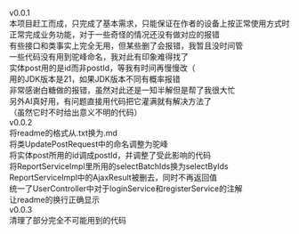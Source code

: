 v0.0.1  
本项目赶工而成，只完成了基本需求，只能保证在作者的设备上按正常使用方式时正常完成业务功能，对于一些奇怪的情况还没有做对应的报错  
有些接口和类事实上完全无用，但某些删了会报错，我暂且没时间管  
一些代码没有用到驼峰命名，我对此有印象难得找了  
实体post用的是id而非postId，等我有时间再慢慢改（  
用的JDK版本是21，如果JDK版本不同有概率报错  
非常感谢白糖做的报错，虽然对此还是一知半解但是帮了我很大忙  
另外AI真好用，有问题直接用代码把它灌满就有解决方法了  
（虽然它时不时给出意义不明的代码）  
v0.0.2  
将readme的格式从.txt换为.md  
将类UpdatePostRequest中的命名调整为驼峰  
将实体post所用的id调成postId，并调整了受此影响的代码  
将ReportServiceImpl里所用的selectBatchIds换为selectByIds  
ReportServiceImpl中的AjaxResult被删去，同时不再返回值  
统一了UserController中对于loginService和registerService的注解  
让readme的换行正确显示  
v0.0.3  
清理了部分完全不可能用到的代码